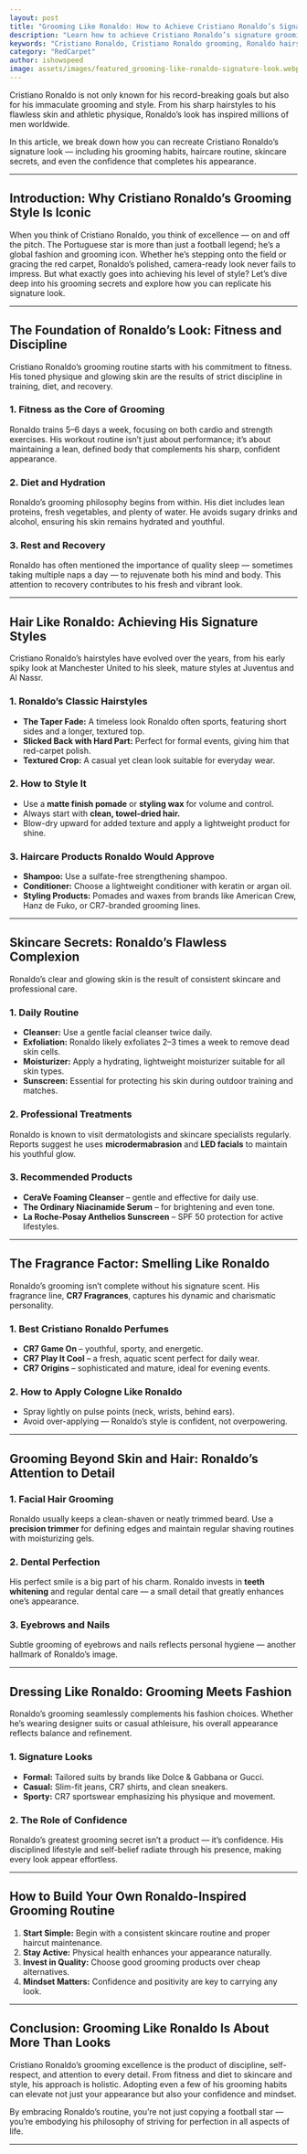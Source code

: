 ```yaml
---
layout: post
title: "Grooming Like Ronaldo: How to Achieve Cristiano Ronaldo’s Signature Look"
description: "Learn how to achieve Cristiano Ronaldo’s signature grooming style — from his flawless hair and skincare routine to his fragrance choices and fitness-driven confidence. Discover the complete grooming guide inspired by the football legend."
keywords: "Cristiano Ronaldo, Cristiano Ronaldo grooming, Ronaldo hairstyle, Ronaldo skincare, Cristiano Ronaldo look"
category: "RedCarpet"
author: ishowspeed
image: assets/images/featured_grooming-like-ronaldo-signature-look.webp
---
```


Cristiano Ronaldo is not only known for his record-breaking goals but also for his immaculate grooming and style. From his sharp hairstyles to his flawless skin and athletic physique, Ronaldo’s look has inspired millions of men worldwide. 

In this article, we break down how you can recreate Cristiano Ronaldo’s signature look — including his grooming habits, haircare routine, skincare secrets, and even the confidence that completes his appearance.

---

## Introduction: Why Cristiano Ronaldo’s Grooming Style Is Iconic

When you think of Cristiano Ronaldo, you think of excellence — on and off the pitch. The Portuguese star is more than just a football legend; he’s a global fashion and grooming icon. Whether he’s stepping onto the field or gracing the red carpet, Ronaldo’s polished, camera-ready look never fails to impress. But what exactly goes into achieving his level of style? Let’s dive deep into his grooming secrets and explore how you can replicate his signature look.

---

## The Foundation of Ronaldo’s Look: Fitness and Discipline

Cristiano Ronaldo’s grooming routine starts with his commitment to fitness. His toned physique and glowing skin are the results of strict discipline in training, diet, and recovery.

### 1. Fitness as the Core of Grooming

Ronaldo trains 5–6 days a week, focusing on both cardio and strength exercises. His workout routine isn’t just about performance; it’s about maintaining a lean, defined body that complements his sharp, confident appearance.

### 2. Diet and Hydration

Ronaldo’s grooming philosophy begins from within. His diet includes lean proteins, fresh vegetables, and plenty of water. He avoids sugary drinks and alcohol, ensuring his skin remains hydrated and youthful.

### 3. Rest and Recovery

Ronaldo has often mentioned the importance of quality sleep — sometimes taking multiple naps a day — to rejuvenate both his mind and body. This attention to recovery contributes to his fresh and vibrant look.

---

## Hair Like Ronaldo: Achieving His Signature Styles

Cristiano Ronaldo’s hairstyles have evolved over the years, from his early spiky look at Manchester United to his sleek, mature styles at Juventus and Al Nassr.

### 1. Ronaldo’s Classic Hairstyles

* **The Taper Fade:** A timeless look Ronaldo often sports, featuring short sides and a longer, textured top.
* **Slicked Back with Hard Part:** Perfect for formal events, giving him that red-carpet polish.
* **Textured Crop:** A casual yet clean look suitable for everyday wear.

### 2. How to Style It

* Use a **matte finish pomade** or **styling wax** for volume and control.
* Always start with **clean, towel-dried hair.**
* Blow-dry upward for added texture and apply a lightweight product for shine.

### 3. Haircare Products Ronaldo Would Approve

* **Shampoo:** Use a sulfate-free strengthening shampoo.
* **Conditioner:** Choose a lightweight conditioner with keratin or argan oil.
* **Styling Products:** Pomades and waxes from brands like American Crew, Hanz de Fuko, or CR7-branded grooming lines.

---

## Skincare Secrets: Ronaldo’s Flawless Complexion

Ronaldo’s clear and glowing skin is the result of consistent skincare and professional care.

### 1. Daily Routine

* **Cleanser:** Use a gentle facial cleanser twice daily.
* **Exfoliation:** Ronaldo likely exfoliates 2–3 times a week to remove dead skin cells.
* **Moisturizer:** Apply a hydrating, lightweight moisturizer suitable for all skin types.
* **Sunscreen:** Essential for protecting his skin during outdoor training and matches.

### 2. Professional Treatments

Ronaldo is known to visit dermatologists and skincare specialists regularly. Reports suggest he uses **microdermabrasion** and **LED facials** to maintain his youthful glow.

### 3. Recommended Products

* **CeraVe Foaming Cleanser** – gentle and effective for daily use.
* **The Ordinary Niacinamide Serum** – for brightening and even tone.
* **La Roche-Posay Anthelios Sunscreen** – SPF 50 protection for active lifestyles.

---

## The Fragrance Factor: Smelling Like Ronaldo

Ronaldo’s grooming isn’t complete without his signature scent. His fragrance line, **CR7 Fragrances**, captures his dynamic and charismatic personality.

### 1. Best Cristiano Ronaldo Perfumes

* **CR7 Game On** – youthful, sporty, and energetic.
* **CR7 Play It Cool** – a fresh, aquatic scent perfect for daily wear.
* **CR7 Origins** – sophisticated and mature, ideal for evening events.

### 2. How to Apply Cologne Like Ronaldo

* Spray lightly on pulse points (neck, wrists, behind ears).
* Avoid over-applying — Ronaldo’s style is confident, not overpowering.

---

## Grooming Beyond Skin and Hair: Ronaldo’s Attention to Detail

### 1. Facial Hair Grooming

Ronaldo usually keeps a clean-shaven or neatly trimmed beard. Use a **precision trimmer** for defining edges and maintain regular shaving routines with moisturizing gels.

### 2. Dental Perfection

His perfect smile is a big part of his charm. Ronaldo invests in **teeth whitening** and regular dental care — a small detail that greatly enhances one’s appearance.

### 3. Eyebrows and Nails

Subtle grooming of eyebrows and nails reflects personal hygiene — another hallmark of Ronaldo’s image.

---

## Dressing Like Ronaldo: Grooming Meets Fashion

Ronaldo’s grooming seamlessly complements his fashion choices. Whether he’s wearing designer suits or casual athleisure, his overall appearance reflects balance and refinement.

### 1. Signature Looks

* **Formal:** Tailored suits by brands like Dolce & Gabbana or Gucci.
* **Casual:** Slim-fit jeans, CR7 shirts, and clean sneakers.
* **Sporty:** CR7 sportswear emphasizing his physique and movement.

### 2. The Role of Confidence

Ronaldo’s greatest grooming secret isn’t a product — it’s confidence. His disciplined lifestyle and self-belief radiate through his presence, making every look appear effortless.

---

## How to Build Your Own Ronaldo-Inspired Grooming Routine

1. **Start Simple:** Begin with a consistent skincare routine and proper haircut maintenance.
2. **Stay Active:** Physical health enhances your appearance naturally.
3. **Invest in Quality:** Choose good grooming products over cheap alternatives.
4. **Mindset Matters:** Confidence and positivity are key to carrying any look.

---

## Conclusion: Grooming Like Ronaldo Is About More Than Looks

Cristiano Ronaldo’s grooming excellence is the product of discipline, self-respect, and attention to every detail. From fitness and diet to skincare and style, his approach is holistic. Adopting even a few of his grooming habits can elevate not just your appearance but also your confidence and mindset.

By embracing Ronaldo’s routine, you’re not just copying a football star — you’re embodying his philosophy of striving for perfection in all aspects of life.

---